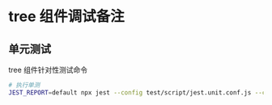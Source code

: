 # tree 组件调试备注

## 单元测试

tree 组件针对性测试命令

```bash
# 执行单测
JEST_REPORT=default npx jest --config test/script/jest.unit.conf.js --coverage ./test/unit/tree
```
